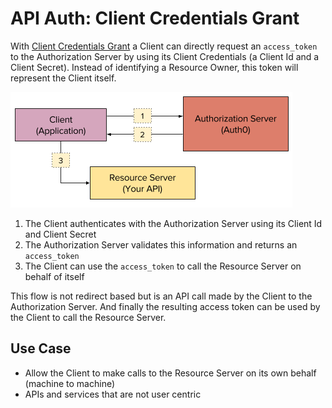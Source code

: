 # API Auth: Client Credentials Grant

With [Client Credentials Grant](https://tools.ietf.org/html/rfc6749#section-4.4) a Client can directly request an `access_token` to the Authorization Server by using its Client Credentials (a Client Id and a Client Secret). Instead of identifying a Resource Owner, this token will represent the Client itself.

![](/media/articles/api-auth/client-credentials-grant.png)

 1. The Client authenticates with the Authorization Server using its Client Id and Client Secret
 2. The Authorization Server validates this information and returns an `access_token`
 3. The Client can use the `access_token` to call the Resource Server on behalf of itself

This flow is not redirect based but is an API call made by the Client to the Authorization Server. And finally the resulting access token can be used by the Client to call the Resource Server.

## Use Case

 - Allow the Client to make calls to the Resource Server on its own behalf (machine to machine)
 - APIs and services that are not user centric
